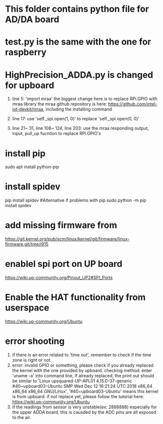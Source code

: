 # This folder contains python file for AD/DA board

# test.py is the same with the one for raspberry

# HighPrecision_ADDA.py is changed for upboard

1. line 5: 'import mraa'
the biggest change here is to replace RPi.GPIO with mraa library
the mraa github repository is here: https://github.com/intel-iot-devkit/mraa, including the installing command

2. line 17:
use 'self._spi.open(1, 0)' to replace 'self._spi.open(0, 0)' 

3. line 21~ 31, line 108~ 124, line 203: 
use the mraa responding output, input, pull_up fucntion to replace RPi.GPIO's

# install pip  
sudo apt install python-pip

# install spidev  
pip install spidev
  #Alternative if problems with pip
sudo python -m pip install spidev 

# add missing firmware from  
https://git.kernel.org/pub/scm/linux/kernel/git/firmware/linux-firmware.git/tree/i915

# enablel spi port on UP board  
https://wiki.up-community.org/Pinout_UP2#SPI_Ports

# Enable the HAT functionality from userspace  
https://wiki.up-community.org/Ubuntu

# error shooting  
1. if there is an error related to 'time out', remember to check if the time zone is right or not.  
2. error: invalid GPIO or something, please check if you already replaced the kernel with the one provided by upboard.
checking method: enter 'uname -a' into command line, if already replaced, the print out should be similar to 'Linux upsquared-UP-APL01 4.15.0-37-generic #40~upboard03-Ubuntu SMP Wed Dec 12 16:21:24 UTC 2018 x86_64 x86_64 x86_64 GNU/Linux', '#40~upboard03-Ubuntu' means this kernel is from upboard.
if not replace yet, please follow the tutorial here:
https://wiki.up-community.org/Ubuntu  
3. if the readings from sensor is very unstable(ex: 2888888) especially for the upper ADDA board, this is causded by the ADC pins are all exposed to the air.
